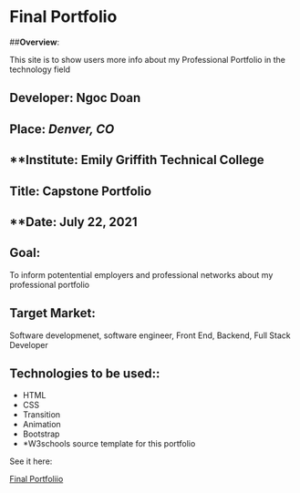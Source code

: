 # Final Portfolio 

##**Overview**:
<br>

This site is to show users more info about my Professional Portfolio in the technology field 

## **Developer**: Ngoc Doan
## **Place:** *Denver, CO*
## **Institute: Emily Griffith Technical College
## **Title**: Capstone Portfolio
## **Date: July 22, 2021

## **Goal**:
To inform potentential employers and professional networks about my professional portfolio

## **Target Market**: 
Software developmenet, software engineer, Front End, Backend, Full Stack Developer

## **Technologies to be used:**:
* HTML
* CSS
* Transition
* Animation
* Bootstrap
* *W3schools source template for this portfolio


See it here: 

[Final Portfoliio ](https://ndoan24.github.io/Bootstrap-Portfolio/)

